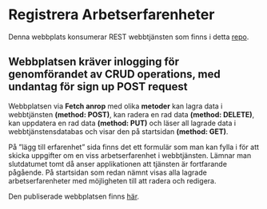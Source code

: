 # Registrera Arbetserfarenheter
Denna webbplats konsumerar REST webbtjänsten som finns i detta [repo](https://github.com/Himoazo/Auth).

## Webbplatsen kräver inlogging för genomförandet av CRUD operations, med undantag för sign up POST request

Webbplatsen via **Fetch anrop** med olika **metoder** kan lagra data i webbtjänsten **(method: POST)**, kan radera en rad data **(method: DELETE)**, kan uppdatera en rad data **(method: PUT)** och läser all lagrade data i webbtjänstensdatabas och visar den på startsidan **(method: GET)**.

På ”lägg till erfarenhet” sida finns det ett formulär som man kan fylla i för att skicka uppgifter om en viss arbetserfarenhet i webbtjänsten. Lämnar man slutdatumet tomt då anser applikationen att tjänsten är fortfarande pågående. 
På startsidan som redan nämnt visas alla lagrade arbetserfarenheter med möjligheten till att radera och redigera.


Den publiserade webbplatsen finns [här](https://fetch-auth.netlify.app/).